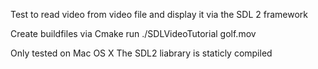 Test to read video from video file and display it via the SDL 2 framework

Create buildfiles via Cmake
run ./SDLVideoTutorial golf.mov

Only tested on Mac OS X
The SDL2 liabrary is staticly compiled

